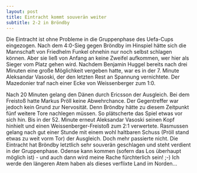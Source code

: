 ```yaml
---
layout: post
title: Eintracht kommt souverän weiter
subtitle: 2-2 in Bröndby
---
```


Die Eintracht ist ohne Probleme in die Gruppenphase des Uefa-Cups eingezogen. Nach dem 4:0-Sieg gegen Bröndby im Hinspiel hätte sich die Mannschaft von Friedhelm Funkel ohnehin nur noch selbst schlagen können. Aber sie ließ von Anfang an keine Zweifel aufkommen, wer hier als Sieger vom Platz gehen wird. Nachdem Benjamin Huggel bereits nach drei Minuten eine große Möglichkeit vergeben hatte, war es in der 7. Minute Aleksandar Vasoski, der den letzten Rest an Spannung vernichtete. Der Mazedonier traf nach einer Ecke von Weissenberger zum 1:0.

Nach 20 Minuten gelang den Dänen durch Ericsson der Ausgleich. Bei dem Freistoß hatte Markus Pröll keine Abwehrchance. Der Gegentreffer war jedoch kein Grund zur Nervosität. Denn Bröndby hätte zu diesem Zeitpunkt fünf weitere Tore nachlegen müssen. So plätscherte das Spiel etwas vor sich hin. Bis in der 52. Minute erneut Aleksandar Vasoski seinen Kopf hinhielt und einen Weissenberger-Freistoß zum 2:1 verwertete. Rasmussen gelang nach gut einer Stunde mit einem wohl haltbaren Schuss (Pröll stand etwas zu weit vorm Tor) der Ausgleich. Doch mehr passierte nicht. Die Eintracht hat Bröndby letztlich sehr souverän geschlagen und steht verdient in der Gruppenphase. Odense kann kommen (sofern das Los überhaupt möglich ist) - und auch dann wird meine Rache fürchterlich sein! ;-) Ich werde den längeren Atem haben als dieses verflixte Land im Norden...
